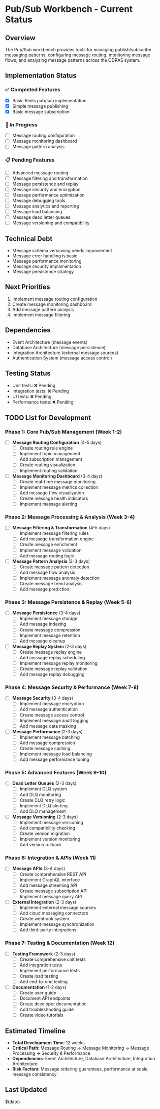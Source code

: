 # Pub/Sub Workbench - Current Status

## Overview
The Pub/Sub workbench provides tools for managing publish/subscribe messaging patterns, configuring message routing, monitoring message flows, and analyzing message patterns across the ODRAS system.

## Implementation Status

### ✅ Completed Features
- [x] Basic Redis pub/sub implementation
- [x] Simple message publishing
- [x] Basic message subscription

### 🚧 In Progress
- [ ] Message routing configuration
- [ ] Message monitoring dashboard
- [ ] Message pattern analysis

### 📋 Pending Features
- [ ] Advanced message routing
- [ ] Message filtering and transformation
- [ ] Message persistence and replay
- [ ] Message security and encryption
- [ ] Message performance optimization
- [ ] Message debugging tools
- [ ] Message analytics and reporting
- [ ] Message load balancing
- [ ] Message dead letter queues
- [ ] Message versioning and compatibility

## Technical Debt
- Message schema versioning needs improvement
- Message error handling is basic
- Message performance monitoring
- Message security implementation
- Message persistence strategy

## Next Priorities
1. Implement message routing configuration
2. Create message monitoring dashboard
3. Add message pattern analysis
4. Implement message filtering

## Dependencies
- Event Architecture (message events)
- Database Architecture (message persistence)
- Integration Architecture (external message sources)
- Authentication System (message access control)

## Testing Status
- Unit tests: ❌ Pending
- Integration tests: ❌ Pending
- UI tests: ❌ Pending
- Performance tests: ❌ Pending

## TODO List for Development

### Phase 1: Core Pub/Sub Management (Week 1-2)
- [ ] **Message Routing Configuration** (4-5 days)
  - [ ] Create routing rule engine
  - [ ] Implement topic management
  - [ ] Add subscription management
  - [ ] Create routing visualization
  - [ ] Implement routing validation

- [ ] **Message Monitoring Dashboard** (3-4 days)
  - [ ] Create real-time message monitoring
  - [ ] Implement message metrics collection
  - [ ] Add message flow visualization
  - [ ] Create message health indicators
  - [ ] Implement message alerting

### Phase 2: Message Processing & Analysis (Week 3-4)
- [ ] **Message Filtering & Transformation** (4-5 days)
  - [ ] Implement message filtering rules
  - [ ] Add message transformation engine
  - [ ] Create message enrichment
  - [ ] Implement message validation
  - [ ] Add message routing logic

- [ ] **Message Pattern Analysis** (2-3 days)
  - [ ] Create message pattern detection
  - [ ] Add message flow analysis
  - [ ] Implement message anomaly detection
  - [ ] Create message trend analysis
  - [ ] Add message prediction

### Phase 3: Message Persistence & Replay (Week 5-6)
- [ ] **Message Persistence** (3-4 days)
  - [ ] Implement message storage
  - [ ] Add message indexing
  - [ ] Create message compression
  - [ ] Implement message retention
  - [ ] Add message cleanup

- [ ] **Message Replay System** (2-3 days)
  - [ ] Create message replay engine
  - [ ] Add message replay scheduling
  - [ ] Implement message replay monitoring
  - [ ] Create message replay validation
  - [ ] Add message replay debugging

### Phase 4: Message Security & Performance (Week 7-8)
- [ ] **Message Security** (3-4 days)
  - [ ] Implement message encryption
  - [ ] Add message authentication
  - [ ] Create message access control
  - [ ] Implement message audit logging
  - [ ] Add message data masking

- [ ] **Message Performance** (2-3 days)
  - [ ] Implement message batching
  - [ ] Add message compression
  - [ ] Create message caching
  - [ ] Implement message load balancing
  - [ ] Add message performance tuning

### Phase 5: Advanced Features (Week 9-10)
- [ ] **Dead Letter Queues** (2-3 days)
  - [ ] Implement DLQ system
  - [ ] Add DLQ monitoring
  - [ ] Create DLQ retry logic
  - [ ] Implement DLQ alerting
  - [ ] Add DLQ management

- [ ] **Message Versioning** (2-3 days)
  - [ ] Implement message versioning
  - [ ] Add compatibility checking
  - [ ] Create version migration
  - [ ] Implement version monitoring
  - [ ] Add version rollback

### Phase 6: Integration & APIs (Week 11)
- [ ] **Message APIs** (3-4 days)
  - [ ] Create comprehensive REST API
  - [ ] Implement GraphQL interface
  - [ ] Add message streaming API
  - [ ] Create message subscription API
  - [ ] Implement message query API

- [ ] **External Integration** (2-3 days)
  - [ ] Implement external message sources
  - [ ] Add cloud messaging connectors
  - [ ] Create webhook system
  - [ ] Implement message synchronization
  - [ ] Add third-party integrations

### Phase 7: Testing & Documentation (Week 12)
- [ ] **Testing Framework** (2-3 days)
  - [ ] Create comprehensive unit tests
  - [ ] Add integration tests
  - [ ] Implement performance tests
  - [ ] Create load testing
  - [ ] Add end-to-end testing

- [ ] **Documentation** (1-2 days)
  - [ ] Create user guide
  - [ ] Document API endpoints
  - [ ] Create developer documentation
  - [ ] Add troubleshooting guide
  - [ ] Create video tutorials

## Estimated Timeline
- **Total Development Time**: 12 weeks
- **Critical Path**: Message Routing → Message Monitoring → Message Processing → Security & Performance
- **Dependencies**: Event Architecture, Database Architecture, Integration Architecture
- **Risk Factors**: Message ordering guarantees, performance at scale, message consistency

## Last Updated
$(date)